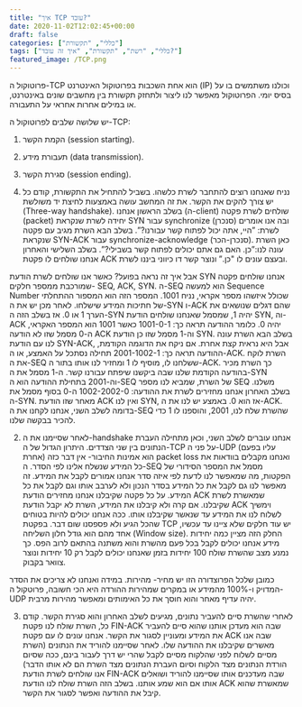 ```yaml
---
title: "איך TCP עובד?"
date: 2020-11-02T12:02:45+00:00
draft: false
categories: ["כללי", "תקשורת"]
tags: ["כללי", "רשת", "תקשורת", "איך זה עובד?"]
featured_image: /TCP.png
---
```


פרוטוקול ה-TCP הוא אחת השכבות בפרוטוקול האינטרנט (IP) וכולנו משתמשים בו על בסיס יומי. הפרוטוקול מאפשר לנו ליצור ולתחזק תקשורת בין מחשבים שונים באינטרנט, או במילים אחרות אחראי על התעבורה.

יש שלושה שלבים לפרוטוקול ה-TCP:
1. הקמת הקשר (session starting).
2. תעבורת מידע (data transmission).
3. סגירת הקשר (session ending).

1. נניח שאנחנו רוצים להתחבר לשרת כלשהו. בשביל להתחיל את התקשורת, קודם כל יש צורך להקים את הקשר. את זה המחשב עושה באמצעות לחיצת יד משולשת (Three-way handshake). בשלב הראשון אנחנו (ה-client) שולחים לשרת פקטה (packet) יחידה לשרת שנקראת SYN עבור synchronize  (סנכרן) ובה אנו אומרים לשרת: ”היי, אתה יכול לפתוח קשר עבורנו?”. בשלב הבא השרת מגיב עם פקטה שנקראת SYN-ACK עבור synchronize-acknowledge (סנכרן-הכר). כאן השרת עונה לנו:”כן. האם גם אתם יכולים לפתוח קשר בשבילי?”. בשלב השלישי והאחרון אנחנו שולחים לו פקטת ACK ובעצם עונים לו "כן.” ונוצר קשר דו כיווני ביננו לשרת.

אבל איך זה נראה בפועל? כאשר אנו שולחים לשרת הודעת SYN אנחנו שולחים פקטה שמורכבת ממספר חלקים- SEQ, ACK, SYN. ה-SEQ הוא למעשה Sequence Number שכולל איזשהו מספר אקראי, נניח 1001. המספר הזה הוא המספור ההתחלתי של חתיכות המידע שישלחו. לאחר מכן יש את ה-SYN ו-ACK שהם דגלים שנושאים את הערך 1 או 0. אז בשלב הזה ה-SYN יהיה 1, שמסמל שאנחנו שולחים הודעת SYN, וה-ACK יהיה 0. כלומר ההודעה תראה כך:
1001-0-1 כאשר 1001 הוא המספר האקראי, ה-0 מסמל שזו לא הודעה ACK וה-1 מסמל שזו כן הודעת SYN.
בשלב הבא השרת עונה לנו עם הודעת SYN-ACK, אבל היא נראית קצת אחרת. אם ניקח את הדוגמה הקודמת, ההודעה תראה כך:
2001-1002-1
תחילה נסתכל על האמצע, או ה-ACK. השרת לוקח את ה-SEQ ששלחנו לו, מוסיף לו 1 ומחזיר לנו אותו בתור ה-ACK. כך השרת מכיר בהודעה הקודמת שלנו שבה ביקשנו שיפתח עבורנו קשר. ה-1 מסמל את ה-SYN וה-2001 בתחילת ההודעה הוא ה-SEQ של השרת, שמביא לנו מספר SEQ משלנו.
בשלב האחרון אנחנו מחזירים לשרת את ההודעה:
1002-2002-0
ה-0 בסוף מסמל את ה-SYN. מאחר שזו הודעת ACK ואין לנו SYN, אז הוא 0. באמצע יש לנו את ה-ACK. בדומה לשלב השני, אנחנו לקחנו את ה-SEQ שהשרת שלח לנו, 2001, והוספנו לו 1 כדי להכיר בבקשה שלנו.

2. לאחר שסיימנו את ה-handshake אנחנו עוברים לשלב השני, וכאן מתחילה העברת הנתונים בין שני הצדדים. היתרון הגדול של ה-TCP על פני ה-UDP (עליו בפעם אחרת) הוא אמינות החיבור- אין דבר כזה packet loss ואנחנו מקבלים בוודאות את כל המידע שנשלח אלינו לפי הסדר. ה-SEQ מסמל את המספר הסידורי של הפקטות, מה שמאפשר לנו לדעת לפי איזה סדר אנחנו אמורים לקבל את המידע. זה מאפשר לנו גם לקבל את כל המידע בסדר הנכון ולא לערבב אותו וגם לקבל את כל המידע. על כל פקטה שקיבלנו אנחנו מחזירים הודעת ACK שמאשרת לשרת שקיבלנו. אם קרה ולא קיבלנו את המידע, השרת לא יקבל הודעת ACK וימשיך לשלוח לנו את המידע עד שנאשר שקיבלנו אותו. ככה אנחנו יכולים להיות בטוחים שהכל הגיע ולא פספסנו שום דבר.
בפקטת TCP יש עוד חלקים שלא ציינו עד עכשיו, אחד מהם הוא גודל חלון השליחה (Window size). החלק הזה מציין כמה יחידות מידע אנחנו יכולים לקבל בכל פעם מהשרת והוא משתנה בהתאם לרוב הפס. כך נמנע מצב שהשרת שולח 100 יחידות בזמן שאנחנו יכולים לקבל רק 10 יחידות ונוצר צוואר בקבוק.

כמובן שלכל הפרוצדורה הזו יש מחיר- מהירות. במידה ואנחנו לא צריכים את הסדר המדויק ו-100% מהמידע או במקרים שמהירות ההורדה היא הכי חשובה, פרוטקול ה-UDP יהיה עדיף מאחר והוא חוסך את כל האימותים ומאפשר מהירות מרבית.

3. לאחרי שהשרת סיים להעביר נתונים, מגיעים לשלב האחרון והוא סגירת הקשר. קודם כל, השרת שולח לנו פקטת FIN-ACK שבה הוא מעדכן אותנו שהוא סיים להעביר את המידע ומעוניין לסגור את הקשר. אנחנו עונים לו עם פקטת ACK שבה אנו מאשרים שקיבלנו את ההודעה שלו. לאחר שסיימנו להוריד את הנתונים (השרת מסיים לשלוח לפני שהלקוח מסיים לקבל שהרי יש דרך לעבור בינם, ככה שסיום הורדת הנתונים מצד הלקוח וסיום העברת הנתונים מצד השרת הם לא אותו הדבר) אנו שולחים לשרת הודעת FIN-ACK שבה מעדכנים אותו שסיימנו להוריד ושואלים אותו אם הוא שמע אותנו. בשלב הזה השרת שולח לנו הודעת ACK שמאשרת שהוא קיבל את ההודעה ואפשר לסגור את הקשר.
